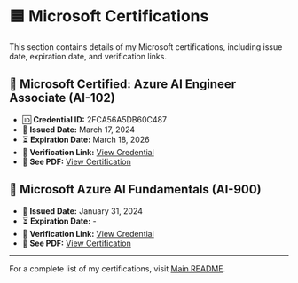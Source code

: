 # 🟦 Microsoft Certifications  

This section contains details of my Microsoft certifications, including issue date, expiration date, and verification links.  

## 📜 Microsoft Certified: Azure AI Engineer Associate (AI-102)
- 🆔 **Credential ID:** 2FCA56A5DB60C487
- 📅 **Issued Date:** March 17, 2024
- ⏳ **Expiration Date:** March 18, 2026
- 🔗 **Verification Link:** [View Credential](https://learn.microsoft.com/api/credentials/share/en-us/MuhammadRaviShulthanHabibi-1055/2FCA56A5DB60C487?sharingId=A411F73AAC7CCF52)
- 📄 **See PDF:** [View Certification](microsoft_azure_ai_engineer_associate.pdf)

## 📜 Microsoft Azure AI Fundamentals (AI-900)
- 📅 **Issued Date:** January 31, 2024
- ⏳ **Expiration Date:** -
- 🔗 **Verification Link:** [View Credential](https://drive.google.com/file/d/1YdJzCY56VAXS5MQabG9wRfzHUF8UXpq6/view)
- 📄 **See PDF:** [View Certification](microsoft_azure_ai_fundamentals.pdf)

---

For a complete list of my certifications, visit [Main README](../README.md).  